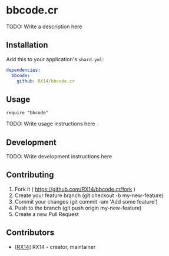 # bbcode.cr

TODO: Write a description here

## Installation


Add this to your application's `shard.yml`:

```yaml
dependencies:
  bbcode:
    github: RX14/bbcode.cr
```


## Usage


```crystal
require "bbcode"
```


TODO: Write usage instructions here

## Development

TODO: Write development instructions here

## Contributing

1. Fork it ( https://github.com/RX14/bbcode.cr/fork )
2. Create your feature branch (git checkout -b my-new-feature)
3. Commit your changes (git commit -am 'Add some feature')
4. Push to the branch (git push origin my-new-feature)
5. Create a new Pull Request

## Contributors

- [[RX14]](https://github.com/RX14) RX14 - creator, maintainer
